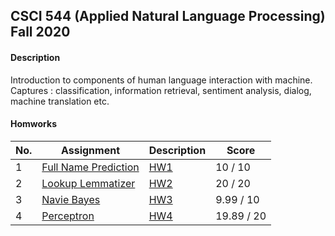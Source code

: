 ## CSCI 544 (Applied Natural Language Processing) Fall 2020

#### Description
Introduction to components of human language interaction with machine. Captures : classification, information retrieval, sentiment analysis, dialog, machine translation etc.

#### Homworks

|No.| Assignment |Description|Score|
|---|------------------|---------|-------|
|1|[Full Name Prediction](https://github.com/jhadpk/CSCI544/blob/master/Assignment1/)|[HW1](https://github.com/jhadpk/CSCI544/blob/master/Assignment1/HW1.pdf) |10 / 10|
|2|[Lookup Lemmatizer](https://github.com/jhadpk/CSCI544/blob/master/Assignment2/)|[HW2](https://github.com/jhadpk/CSCI544/blob/master/Assignment2/HW2.pdf) |20 / 20|
|3|[Navie Bayes](https://github.com/jhadpk/CSCI544/blob/master/Assignment3/)|[HW3](https://github.com/jhadpk/CSCI544/blob/master/Assignment3/HW3.pdf) |9.99 / 10|
|4|[Perceptron](https://github.com/jhadpk/CSCI544/blob/master/Assignment4/)|[HW4](https://github.com/jhadpk/CSCI544/blob/master/Assignment4/HW4.pdf) |19.89 / 20|
